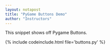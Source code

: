 ```yaml
---
layout: notapost
title: "PyGame Buttons Demo"
author: "Instructors"
---
```


This snippet shows off Pygame Buttons.

{% include codeinclude.html file='buttons.py' %}

